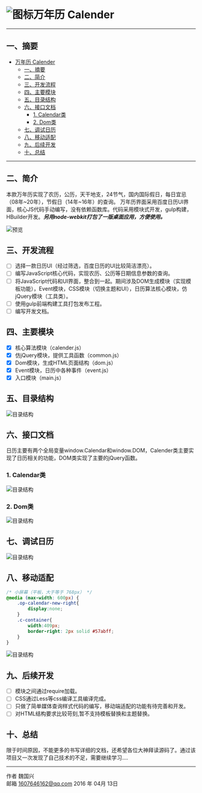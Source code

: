 # ![图标](https://raw.githubusercontent.com/mircode/calender/master/doc/html/img/favicon.png)万年历 Calender

------

## 一、摘要

- [万年历 Calender](#%E4%B8%87%E5%B9%B4%E5%8E%86-calender)
  - [一、摘要](#%E4%B8%80%E3%80%81%E6%91%98%E8%A6%81)
  - [二、简介](#%E4%BA%8C%E3%80%81%E7%AE%80%E4%BB%8B)
  - [三、开发流程](#%E4%B8%89%E3%80%81%E5%BC%80%E5%8F%91%E6%B5%81%E7%A8%8B)
  - [四、主要模块](#%E5%9B%9B%E3%80%81%E4%B8%BB%E8%A6%81%E6%A8%A1%E5%9D%97)
  - [五、目录结构](#%E4%BA%94%E3%80%81%E7%9B%AE%E5%BD%95%E7%BB%93%E6%9E%84)
  - [六、接口文档](#%E5%85%AD%E3%80%81%E6%8E%A5%E5%8F%A3%E6%96%87%E6%A1%A3)
    - [1. Calendar类](#1-calendar%E7%B1%BB)
    - [2. Dom类](#2-dom%E7%B1%BB)
  - [七、调试日历](#%E4%B8%83%E3%80%81%E8%B0%83%E8%AF%95%E6%97%A5%E5%8E%86)
  - [八、移动适配](#%E5%85%AB%E3%80%81%E7%A7%BB%E5%8A%A8%E9%80%82%E9%85%8D)
  - [九、后续开发](#%E4%B9%9D%E3%80%81%E5%90%8E%E7%BB%AD%E5%BC%80%E5%8F%91)
  - [十、总结](#%E5%8D%81%E3%80%81%E6%80%BB%E7%BB%93)
  
------

## 二、简介

本款万年历实现了农历，公历，天干地支，24节气，国内国际假日，每日宜忌（08年~20年），节假日（14年~16年）的查询。
万年历界面采用百度日历UI界面，核心JS代码手动编写，没有依赖函数库。代码采用模块式开发，gulp构建，HBuilder开发。***另用node-webkit打包了一版桌面应用，方便使用。***

![预览](https://raw.githubusercontent.com/mircode/calender/master/doc/html/img/main.gif)

## 三、开发流程

- [ ] 选择一款日历UI（经过筛选，百度日历的UI比较简洁漂亮）。
- [ ] 编写JavaScript核心代码，实现农历、公历等日期信息参数的查询。
- [ ] 将JavaScript代码和UI界面，整合到一起。期间涉及DOM生成模块（实现模板功能），Event模块，CSS模块（切换主题和UI），日历算法核心模块，仿jQuery模块（工具类）。
- [ ] 使用gulp前端构建工具打包发布工程。
- [ ] 编写开发文档。

## 四、主要模块
 - [x] 核心算法模块（calender.js）
 - [x] 仿jQuery模块，提供工具函数（common.js）
 - [x] Dom模块，生成HTML页面结构（dom.js）
 - [x] Event模块，日历中各种事件（event.js）
 - [x] 入口模块（main.js）

## 五、目录结构

![目录结构](https://raw.githubusercontent.com/mircode/calender/master/doc/html/img/construct.png)

## 六、接口文档

日历主要有两个全局变量window.Calendar和window.DOM，Calender类主要实现了日历相关的功能，DOM类实现了主要的jQuery函数。

### 1. Calendar类
![目录结构](https://raw.githubusercontent.com/mircode/calender/master/doc/html/img/calendar_api.png)

### 2. Dom类
![目录结构](https://raw.githubusercontent.com/mircode/calender/master/doc/html/img/dom_api.png)
## 七、调试日历
![目录结构](https://raw.githubusercontent.com/mircode/calender/master/doc/html/img/console_show.png)
## 八、移动适配
```css
/* 小屏幕（平板，大于等于 768px） */
@media (max-width: 600px) { 
	.op-calendar-new-right{
		display:none;
	}
	.c-container{
		width:409px;
		border-right: 2px solid #57abff;
	}
}
```
![目录结构](https://raw.githubusercontent.com/mircode/calender/master/doc/html/img/app.gif)

## 九、后续开发
- [ ] 模块之间通过require加载。
- [ ] CSS通过Less等css编译工具编译完成。
- [ ] 只做了简单媒体查询样式代码的编写，移动端适配的功能有待完善和开发。
- [ ] 对HTML结构要求比较苛刻,暂不支持模板替换和主题替换。

## 十、总结
限于时间原因，不能更多的书写详细的文档，还希望各位大神拜读源码了。通过该项目又一次发现了自己技术的不足，需要继续学习....



------



作者 魏国兴    
邮箱 1607646162@qq.com
2016 年 04月 13日    


